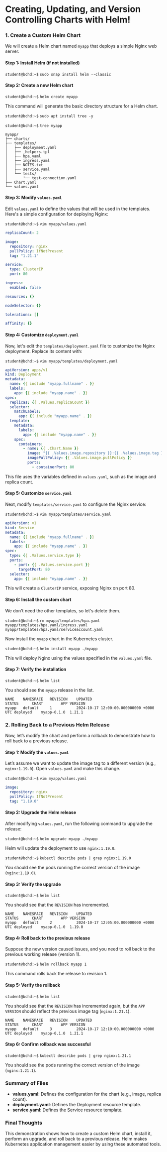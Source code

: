 # Creating, Updating, and Version Controlling Charts with Helm!

### **1. Create a Custom Helm Chart**

We will create a Helm chart named `myapp` that deploys a simple Nginx web server.

#### Step 1: Install Helm (if not installed)

`student@bchd:~$` `sudo snap install helm --classic`

#### Step 2: Create a new Helm chart

`student@bchd:~$` `helm create myapp`

This command will generate the basic directory structure for a Helm chart.

`student@bchd:~$` `sudo apt install tree -y`

`student@bchd:~$` `tree myapp`

```
myapp/
├── charts/
├── templates/
│   ├── deployment.yaml
│   ├── _helpers.tpl
│   ├── hpa.yaml
│   ├── ingress.yaml
│   ├── NOTES.txt
│   ├── service.yaml
│   └── tests/
│       └── test-connection.yaml
├── Chart.yaml
└── values.yaml
```

#### Step 3: Modify `values.yaml`

Edit `values.yaml` to define the values that will be used in the templates. Here's a simple configuration for deploying Nginx:

`student@bchd:~$` `vim myapp/values.yaml`

```yaml
replicaCount: 2

image:
  repository: nginx
  pullPolicy: IfNotPresent
  tag: "1.21.1"

service:
  type: ClusterIP
  port: 80

ingress:
  enabled: false

resources: {}

nodeSelector: {}

tolerations: []

affinity: {}
```

#### Step 4: Customize `deployment.yaml`

Now, let's edit the `templates/deployment.yaml` file to customize the Nginx deployment. Replace its content with:

`student@bchd:~$` `vim myapp/templates/deployment.yaml`

```yaml
apiVersion: apps/v1
kind: Deployment
metadata:
  name: {{ include "myapp.fullname" . }}
  labels:
    app: {{ include "myapp.name" . }}
spec:
  replicas: {{ .Values.replicaCount }}
  selector:
    matchLabels:
      app: {{ include "myapp.name" . }}
  template:
    metadata:
      labels:
        app: {{ include "myapp.name" . }}
    spec:
      containers:
        - name: {{ .Chart.Name }}
          image: "{{ .Values.image.repository }}:{{ .Values.image.tag }}"
          imagePullPolicy: {{ .Values.image.pullPolicy }}
          ports:
            - containerPort: 80
```

This file uses the variables defined in `values.yaml`, such as the image and replica count.

#### Step 5: Customize `service.yaml`

Next, modify `templates/service.yaml` to configure the Nginx service:

`student@bchd:~$` `vim myapp/templates/service.yaml`

```yaml
apiVersion: v1
kind: Service
metadata:
  name: {{ include "myapp.fullname" . }}
  labels:
    app: {{ include "myapp.name" . }}
spec:
  type: {{ .Values.service.type }}
  ports:
    - port: {{ .Values.service.port }}
      targetPort: 80
  selector:
    app: {{ include "myapp.name" . }}
```

This will create a `ClusterIP` service, exposing Nginx on port 80.

#### Step 6: Install the custom chart

We don't need the other templates, so let's delete them.

`student@bchd:~$` `rm myapp/templates/hpa.yaml myapp/templates/hpa.yaml/ingress.yaml myapp/templates/hpa.yaml/serviceaccount.yaml`

Now install the `myapp` chart in the Kubernetes cluster.

`student@bchd:~$` `helm install myapp ./myapp`

This will deploy Nginx using the values specified in the `values.yaml` file.

#### Step 7: Verify the installation

`student@bchd:~$` `helm list`

You should see the `myapp` release in the list.

```
NAME    NAMESPACE   REVISION    UPDATED                                 STATUS      CHART        APP VERSION
myapp   default     1           2024-10-17 12:00:00.000000000 +0000 UTC deployed    myapp-0.1.0  1.21.1
```

### **2. Rolling Back to a Previous Helm Release**

Now, let’s modify the chart and perform a rollback to demonstrate how to roll back to a previous release.

#### Step 1: Modify the `values.yaml`

Let’s assume we want to update the image tag to a different version (e.g., `nginx:1.19.0`). Open `values.yaml` and make this change.

`student@bchd:~$` `vim myapp/values.yaml`

```yaml
image:
  repository: nginx
  pullPolicy: IfNotPresent
  tag: "1.19.0"
```

#### Step 2: Upgrade the Helm release

After modifying `values.yaml`, run the following command to upgrade the release:

`student@bchd:~$` `helm upgrade myapp ./myapp`

Helm will update the deployment to use `nginx:1.19.0`.

`student@bchd:~$` `kubectl describe pods | grep nginx:1.19.0`

You should see the pods running the correct version of the image (`nginx:1.19.0`).

#### Step 3: Verify the upgrade

`student@bchd:~$` `helm list`

You should see that the `REVISION` has incremented.

```
NAME    NAMESPACE   REVISION    UPDATED                                 STATUS      CHART        APP VERSION
myapp   default     2           2024-10-17 12:05:00.000000000 +0000 UTC deployed    myapp-0.1.0  1.19.0
```

#### Step 4: Roll back to the previous release

Suppose the new version caused issues, and you need to roll back to the previous working release (version 1).

`student@bchd:~$` `helm rollback myapp 1`

This command rolls back the release to revision 1.

#### Step 5: Verify the rollback

`student@bchd:~$` `helm list`

You should see that the `REVISION` has incremented again, but the `APP VERSION` should reflect the previous image tag (`nginx:1.21.1`).

```
NAME    NAMESPACE   REVISION    UPDATED                                 STATUS      CHART        APP VERSION
myapp   default     3           2024-10-17 12:10:00.000000000 +0000 UTC deployed    myapp-0.1.0  1.21.1
```

#### Step 6: Confirm rollback was successful

`student@bchd:~$` `kubectl describe pods | grep nginx:1.21.1`

You should see the pods running the correct version of the image (`nginx:1.21.1`).

### **Summary of Files**

- **values.yaml**: Defines the configuration for the chart (e.g., image, replica count).
- **deployment.yaml**: Defines the Deployment resource template.
- **service.yaml**: Defines the Service resource template.

### **Final Thoughts**

This demonstration shows how to create a custom Helm chart, install it, perform an upgrade, and roll back to a previous release. Helm makes Kubernetes application management easier by using these automated tools.
